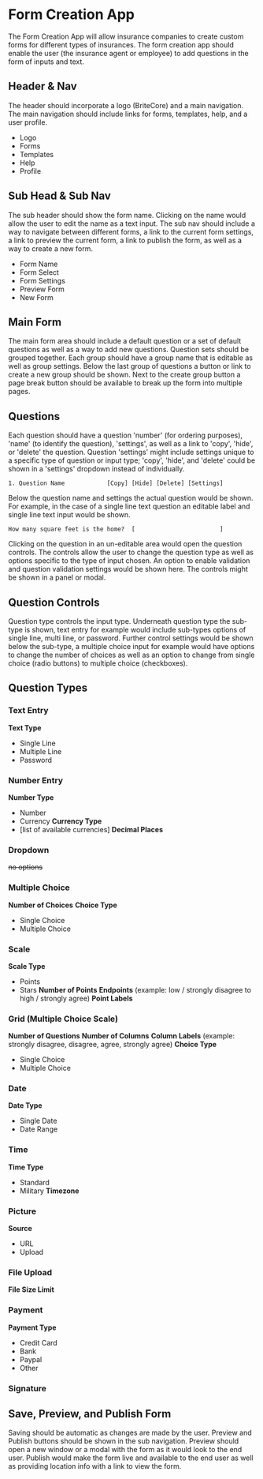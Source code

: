 # Form Creation App

The Form Creation App will allow insurance companies to create custom forms for different types of insurances. The form creation app should enable the user (the insurance agent or employee) to add questions in the form of inputs and text. 

## Header & Nav

The header should incorporate a logo (BriteCore) and a main navigation. The main navigation should include links for forms, templates, help, and a user profile.

- Logo
- Forms
- Templates
- Help
- Profile

## Sub Head & Sub Nav

The sub header should show the form name. Clicking on the name would allow the user to edit the name as a text input. The sub nav should include a way to navigate between different forms, a link to the current form settings, a link to preview the current form, a link to publish the form, as well as a way to create a new form. 

- Form Name
- Form Select
- Form Settings
- Preview Form
- New Form

## Main Form

The main form area should include a default question or a set of default questions as well as a way to add new questions. Question sets should be grouped together. Each group should have a group name that is editable as well as group settings. Below the last group of questions a button or link to create a new group should be shown. Next to the create group button a page break button should be available to break up the form into multiple pages.  

## Questions

Each question should have a question 'number' (for ordering purposes), 'name' (to identify the question), 'settings', as well as a link to 'copy', 'hide', or 'delete' the question. Question 'settings' might include settings unique to a specific type of question or input type; 'copy', 'hide', and 'delete' could be shown in a 'settings' dropdown instead of individually. 

```
1. Question Name 			[Copy] [Hide] [Delete] [Settings]
```

Below the question name and settings the actual question would be shown. For example, in the case of a single line text question an editable label and single line text input would be shown. 

```
How many square feet is the home?  [ 						]
```

Clicking on the question in an un-editable area would open the question controls. The controls allow the user to change the question type as well as options specific to the type of input chosen. An option to enable validation and question validation settings would be shown here. The controls might be shown in a panel or modal. 

## Question Controls

Question type controls the input type. Underneath question type the sub-type is shown, text entry for example would include sub-types options of single line, multi line, or password. Further control settings would be shown below the sub-type, a multiple choice input for example would have options to change the number of choices as well as an option to change from single choice (radio buttons) to multiple choice (checkboxes). 

## Question Types

### Text Entry

**Text Type**
- Single Line
- Multiple Line
- Password

### Number Entry

**Number Type**
- Number
- Currency
**Currency Type**
- [list of available currencies]
**Decimal Places**

### Dropdown

~~no options~~

### Multiple Choice

**Number of Choices**
**Choice Type**
- Single Choice
- Multiple Choice

### Scale

**Scale Type**
- Points
- Stars
**Number of Points**
**Endpoints** (example: low / strongly disagree to high / strongly agree)
**Point Labels** 


### Grid (Multiple Choice Scale)

**Number of Questions**
**Number of Columns**
**Column Labels** (example: strongly disagree, disagree, agree, strongly agree)
**Choice Type**
- Single Choice
- Multiple Choice

### Date

**Date Type**
- Single Date
- Date Range

### Time

**Time Type**
- Standard
- Military
**Timezone**

### Picture

**Source**
- URL
- Upload

### File Upload

**File Size Limit**

### Payment

**Payment Type**
- Credit Card
- Bank
- Paypal
- Other

### Signature

## Save, Preview, and Publish Form

Saving should be automatic as changes are made by the user. Preview and Publish buttons should be shown in the sub navigation. Preview should open a new window or a modal with the form as it would look to the end user. Publish would make the form live and available to the end user as well as providing location info with a link to view the form. 
